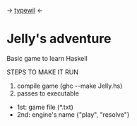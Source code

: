 -> [typewil](https://www.instagram.com/typewil/) <-

# Jelly's adventure
Basic game to learn Haskell 

STEPS TO MAKE IT RUN
1. compile game (ghc --make Jelly.hs)
2. passes to executable
  - 1st: game file (*.txt)
  - 2nd: engine's name {"play", "resolve"}
